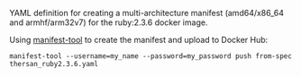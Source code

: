 YAML definition for creating a multi-architecture manifest (amd64/x86_64 and armhf/arm32v7) for the ruby:2.3.6 docker image.

Using [manifest-tool](https://github.com/estesp/manifest-tool) to create the manifest and upload to Docker Hub:

```
manifest-tool --username=my_name --password=my_password push from-spec thersan_ruby2.3.6.yaml
```
